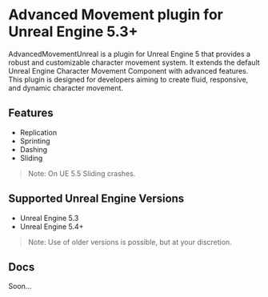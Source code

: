 # Advanced Movement plugin for Unreal Engine 5.3+

AdvancedMovementUnreal is a plugin for Unreal Engine 5 that provides a robust and customizable character movement system.
It extends the default Unreal Engine Character Movement Component with advanced features. 
This plugin is designed for developers aiming to create fluid, responsive, and dynamic character movement.

## Features

- Replication
- Sprinting
- Dashing
- Sliding
> Note: On UE 5.5 Sliding crashes.

## Supported Unreal Engine Versions
- Unreal Engine 5.3
- Unreal Engine 5.4+

> Note: Use of older versions is possible, but at your discretion.

## Docs
Soon...
